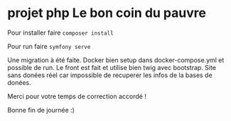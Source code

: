 # projet php Le bon coin du pauvre

Pour installer faire `composer install`

Pour run faire `symfony serve`

Une migration à été faite. 
Docker bien setup dans docker-compose.yml et possible de run. 
Le front est fait et utilise bien twig avec bootstrap.
Site sans donées réel car impossible de recuperer les infos de la bases de donées.

Merci pour votre temps de correction accordé !

Bonne fin de journée :)



